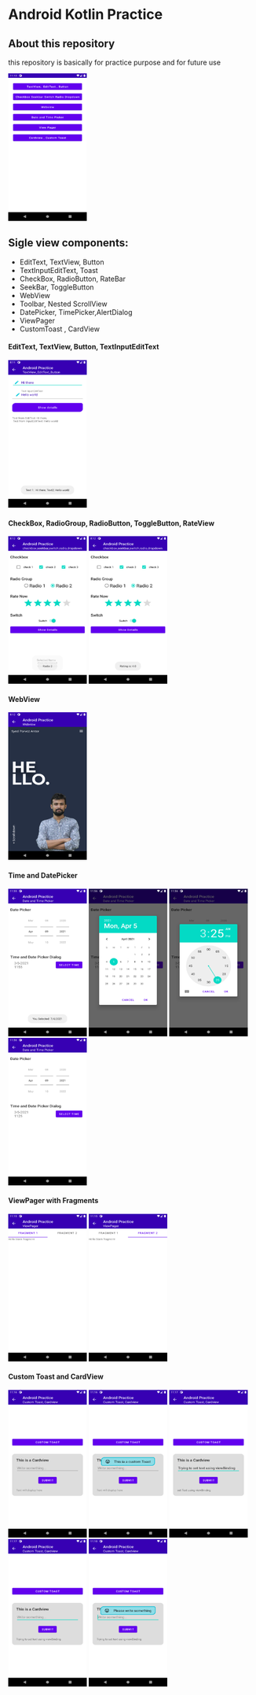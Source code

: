 # Android Kotlin Practice

## About this repository 

this repository is basically for practice purpose and for future use




[<img src="https://github.com/antorparvez/AndroidDelligramPractice/blob/main/screenshots/1.1.png" height=300 width=160>](https://github.com/antorparvez/AndroidDelligramPractice/blob/main/screenshots/1.1.png)
## Sigle view components:
* EditText, TextView, Button
* TextInputEditText, Toast
* CheckBox, RadioButton, RateBar
* SeekBar, ToggleButton
* WebView
* Toolbar, Nested ScrollView
* DatePicker, TimePicker,AlertDialog
* ViewPager 
* CustomToast , CardView




#### EditText, TextView, Button, TextInputEditText
[<img src="https://github.com/antorparvez/AndroidDelligramPractice/blob/main/screenshots/2.png" height=300 width=160>](https://github.com/antorparvez/AndroidDelligramPractice/blob/main/screenshots/2.png)

#### CheckBox, RadioGroup, RadioButton, ToggleButton, RateView
[<img src="https://github.com/antorparvez/AndroidDelligramPractice/blob/main/screenshots/3.1.png" height=300 width=160>](https://github.com/antorparvez/AndroidDelligramPractice/blob/main/screenshots/3.1.png)
[<img src="https://github.com/antorparvez/AndroidDelligramPractice/blob/main/screenshots/3.2.png" height=300 width=160>](https://github.com/antorparvez/AndroidDelligramPractice/blob/main/screenshots/3.2.png)

#### WebView
[<img src="https://github.com/antorparvez/AndroidDelligramPractice/blob/main/screenshots/4.png" height=300 width=160>](https://github.com/antorparvez/AndroidDelligramPractice/blob/main/screenshots/4.png)

#### Time and DatePicker
[<img src="https://github.com/antorparvez/AndroidDelligramPractice/blob/main/screenshots/5.png" height=300 width=160>](https://github.com/antorparvez/AndroidDelligramPractice/blob/main/screenshots/5.png)
[<img src="https://github.com/antorparvez/AndroidDelligramPractice/blob/main/screenshots/6.png" height=300 width=160>](https://github.com/antorparvez/AndroidDelligramPractice/blob/main/screenshots/6.png)
[<img src="https://github.com/antorparvez/AndroidDelligramPractice/blob/main/screenshots/7.png" height=300 width=160>](https://github.com/antorparvez/AndroidDelligramPractice/blob/main/screenshots/7.png)
[<img src="https://github.com/antorparvez/AndroidDelligramPractice/blob/main/screenshots/8.png" height=300 width=160>](https://github.com/antorparvez/AndroidDelligramPractice/blob/main/screenshots/8.png)

#### ViewPager with Fragments
[<img src="https://github.com/antorparvez/AndroidDelligramPractice/blob/main/screenshots/9.1.png" height=300 width=160>](https://github.com/antorparvez/AndroidDelligramPractice/blob/main/screenshots/9.1.png)
[<img src="https://github.com/antorparvez/AndroidDelligramPractice/blob/main/screenshots/9.2.png" height=300 width=160>](https://github.com/antorparvez/AndroidDelligramPractice/blob/main/screenshots/9.2.png)

#### Custom Toast and CardView
[<img src="https://github.com/antorparvez/AndroidDelligramPractice/blob/main/screenshots/10.1.png" height=300 width=160>](https://github.com/antorparvez/AndroidDelligramPractice/blob/main/screenshots/10.1.png)
[<img src="https://github.com/antorparvez/AndroidDelligramPractice/blob/main/screenshots/10.2.png" height=300 width=160>](https://github.com/antorparvez/AndroidDelligramPractice/blob/main/screenshots/10.2.png)
[<img src="https://github.com/antorparvez/AndroidDelligramPractice/blob/main/screenshots/10.3.png" height=300 width=160>](https://github.com/antorparvez/AndroidDelligramPractice/blob/main/screenshots/10.3.png)
[<img src="https://github.com/antorparvez/AndroidDelligramPractice/blob/main/screenshots/10.4.png" height=300 width=160>](https://github.com/antorparvez/AndroidDelligramPractice/blob/main/screenshots/10.4.png)
[<img src="https://github.com/antorparvez/AndroidDelligramPractice/blob/main/screenshots/10.5.png" height=300 width=160>](https://github.com/antorparvez/AndroidDelligramPractice/blob/main/screenshots/10.5.png)

